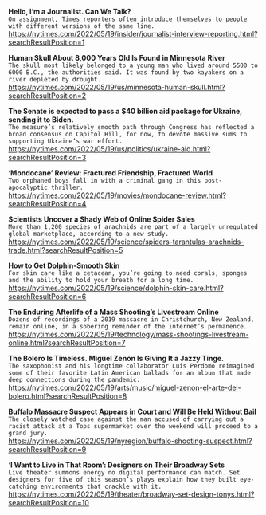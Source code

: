 **Hello, I’m a Journalist. Can We Talk?**\
`On assignment, Times reporters often introduce themselves to people with different versions of the same line.`\
https://nytimes.com/2022/05/19/insider/journalist-interview-reporting.html?searchResultPosition=1

**Human Skull About 8,000 Years Old Is Found in Minnesota River**\
`The skull most likely belonged to a young man who lived around 5500 to 6000 B.C., the authorities said. It was found by two kayakers on a river depleted by drought.`\
https://nytimes.com/2022/05/19/us/minnesota-human-skull.html?searchResultPosition=2

**The Senate is expected to pass a $40 billion aid package for Ukraine, sending it to Biden.**\
`The measure’s relatively smooth path through Congress has reflected a broad consensus on Capitol Hill, for now, to devote massive sums to supporting Ukraine’s war effort.`\
https://nytimes.com/2022/05/19/us/politics/ukraine-aid.html?searchResultPosition=3

**‘Mondocane’ Review: Fractured Friendship, Fractured World**\
`Two orphaned boys fall in with a criminal gang in this post-apocalyptic thriller.`\
https://nytimes.com/2022/05/19/movies/mondocane-review.html?searchResultPosition=4

**Scientists Uncover a Shady Web of Online Spider Sales**\
`More than 1,200 species of arachnids are part of a largely unregulated global marketplace, according to a new study.`\
https://nytimes.com/2022/05/19/science/spiders-tarantulas-arachnids-trade.html?searchResultPosition=5

**How to Get Dolphin-Smooth Skin**\
`For skin care like a cetacean, you’re going to need corals, sponges and the ability to hold your breath for a long time.`\
https://nytimes.com/2022/05/19/science/dolphin-skin-care.html?searchResultPosition=6

**The Enduring Afterlife of a Mass Shooting’s Livestream Online**\
`Dozens of recordings of a 2019 massacre in Christchurch, New Zealand, remain online, in a sobering reminder of the internet’s permanence.`\
https://nytimes.com/2022/05/19/technology/mass-shootings-livestream-online.html?searchResultPosition=7

**The Bolero Is Timeless. Miguel Zenón Is Giving It a Jazzy Tinge.**\
`The saxophonist and his longtime collaborator Luis Perdomo reimagined some of their favorite Latin American ballads for an album that made deep connections during the pandemic.`\
https://nytimes.com/2022/05/19/arts/music/miguel-zenon-el-arte-del-bolero.html?searchResultPosition=8

**Buffalo Massacre Suspect Appears in Court and Will Be Held Without Bail**\
`The closely watched case against the man accused of carrying out a racist attack at a Tops supermarket over the weekend will proceed to a grand jury.`\
https://nytimes.com/2022/05/19/nyregion/buffalo-shooting-suspect.html?searchResultPosition=9

**‘I Want to Live in That Room’: Designers on Their Broadway Sets**\
`Live theater summons energy no digital performance can match. Set designers for five of this season’s plays explain how they built eye-catching environments that crackle with it.`\
https://nytimes.com/2022/05/19/theater/broadway-set-design-tonys.html?searchResultPosition=10

